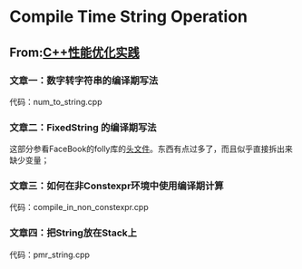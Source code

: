 # Compile Time String Operation
## From:[C++性能优化实践](https://mp.weixin.qq.com/mp/appmsgalbum?__biz=MzIxMzY5MzY4MQ==&action=getalbum&album_id=2000858933619458052&scene=173&from_msgid=2247484292&from_itemidx=1&count=3&nolastread=1#wechat_redirect)

### 文章一：数字转字符串的编译期写法

代码：num_to_string.cpp

### 文章二：FixedString 的编译期写法

这部分参看FaceBook的folly库的[头文件](https://github.com/facebook/folly/blob/main/folly/FixedString.h)。东西有点过多了，而且似乎直接拆出来缺少变量；

### 文章三：如何在非Constexpr环境中使用编译期计算

代码：compile_in_non_constexpr.cpp

### 文章四：把String放在Stack上

代码：pmr_string.cpp


